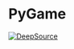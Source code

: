 # PyGame
[![DeepSource](https://deepsource.io/gh/abcrahul-ai/PyGame.svg/?label=active+issues&show_trend=true)](https://deepsource.io/gh/abcrahul-ai/PyGame/?ref=repository-badge)

